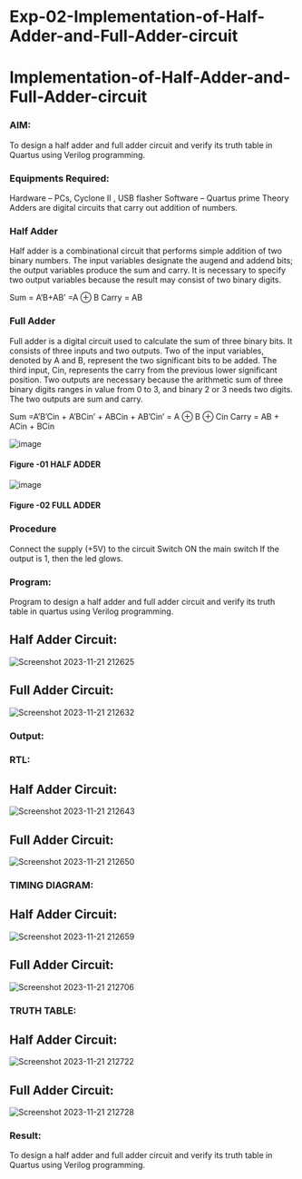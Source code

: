 # Exp-02-Implementation-of-Half-Adder-and-Full-Adder-circuit

# Implementation-of-Half-Adder-and-Full-Adder-circuit
### AIM:
To design a half adder and full adder circuit and verify its truth table in Quartus using Verilog programming.

### Equipments Required:
Hardware – PCs, Cyclone II , USB flasher
Software – Quartus prime
Theory
Adders are digital circuits that carry out addition of numbers.

### Half Adder
Half adder is a combinational circuit that performs simple addition of two binary numbers. The input variables designate the augend and addend bits; the output variables produce the sum and carry. It is necessary to specify two output variables because the result may consist of two binary digits.

Sum = A’B+AB’ =A ⊕ B Carry = AB

### Full Adder
Full adder is a digital circuit used to calculate the sum of three binary bits. It consists of three inputs and two outputs. Two of the input variables, denoted by A and B, represent the two significant bits to be added. The third input, Cin, represents the carry from the previous lower significant position. Two outputs are necessary because the arithmetic sum of three binary digits ranges in value from 0 to 3, and binary 2 or 3 needs two digits. The two outputs are sum and carry.

Sum =A’B’Cin + A’BCin’ + ABCin + AB’Cin’ = A ⊕ B ⊕ Cin Carry = AB + ACin + BCin

 ![image](https://user-images.githubusercontent.com/36288975/163552156-a13e5a56-c638-4110-97d9-8896907c8d25.png)

#### Figure -01 HALF ADDER 


![image](https://user-images.githubusercontent.com/36288975/163552057-b3547877-6d07-45b4-b7e0-bcfebfad9e1d.png)

#### Figure -02 FULL ADDER 

### Procedure

Connect the supply (+5V) to the circuit
Switch ON the main switch
If the output is 1, then the led glows.
### Program:
Program to design a half adder and full adder circuit and verify its truth table in quartus using Verilog programming.
## Half Adder Circuit:
![Screenshot 2023-11-21 212625](https://github.com/Narmadhasree48/Exp-02-Implementation-of-Half-Adder-and-Full-Adder-circuit/assets/144979451/3a04f293-2c92-4e47-b128-b0af2505cf79)

## Full Adder Circuit:
![Screenshot 2023-11-21 212632](https://github.com/Narmadhasree48/Exp-02-Implementation-of-Half-Adder-and-Full-Adder-circuit/assets/144979451/bcc38eb8-633b-4479-bde4-ab6c9b7b861f)
### Output:
### RTL:
 ##  Half Adder Circuit:
![Screenshot 2023-11-21 212643](https://github.com/Narmadhasree48/Exp-02-Implementation-of-Half-Adder-and-Full-Adder-circuit/assets/144979451/254679be-aaff-4ce5-bf82-6d790541ddee)

 ## Full Adder Circuit:
 ![Screenshot 2023-11-21 212650](https://github.com/Narmadhasree48/Exp-02-Implementation-of-Half-Adder-and-Full-Adder-circuit/assets/144979451/ed58476a-7747-4bbd-8a74-4736c7a14b61)

### TIMING DIAGRAM:
##  Half Adder Circuit:
![Screenshot 2023-11-21 212659](https://github.com/Narmadhasree48/Exp-02-Implementation-of-Half-Adder-and-Full-Adder-circuit/assets/144979451/dfb7115a-b766-46a1-8192-9df56a7bdbd5)
## Full Adder Circuit:
![Screenshot 2023-11-21 212706](https://github.com/Narmadhasree48/Exp-02-Implementation-of-Half-Adder-and-Full-Adder-circuit/assets/144979451/1cf906b6-d260-4d96-8f0d-10d3188d528b)

### TRUTH TABLE:
##  Half Adder Circuit:
![Screenshot 2023-11-21 212722](https://github.com/Narmadhasree48/Exp-02-Implementation-of-Half-Adder-and-Full-Adder-circuit/assets/144979451/8482a7f0-9d57-4441-a97d-bb5ed0072362)
## Full Adder Circuit:
![Screenshot 2023-11-21 212728](https://github.com/Narmadhasree48/Exp-02-Implementation-of-Half-Adder-and-Full-Adder-circuit/assets/144979451/68c2e48a-ae51-494c-9025-dccc72f9e59a)

### Result:
To design a half adder and full adder circuit and verify its truth table in Quartus using Verilog programming.

